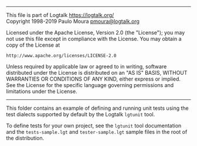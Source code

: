 ________________________________________________________________________

This file is part of Logtalk <https://logtalk.org/>  
Copyright 1998-2019 Paulo Moura <pmoura@logtalk.org>

Licensed under the Apache License, Version 2.0 (the "License");
you may not use this file except in compliance with the License.
You may obtain a copy of the License at

    http://www.apache.org/licenses/LICENSE-2.0

Unless required by applicable law or agreed to in writing, software
distributed under the License is distributed on an "AS IS" BASIS,
WITHOUT WARRANTIES OR CONDITIONS OF ANY KIND, either express or implied.
See the License for the specific language governing permissions and
limitations under the License.
________________________________________________________________________


This folder contains an example of defining and running unit tests using
the test dialects supported by default by the Logtalk `lgtunit` tool.

To define tests for your own project, see the `lgtunit` tool documentation
and the `tests-sample.lgt` and `tester-sample.lgt` sample files in the root
of the distribution.
